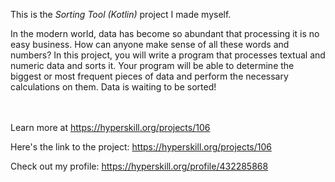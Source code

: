 This is the *Sorting Tool (Kotlin)* project I made myself.


<p>In the modern world, data has become so abundant that processing it is no easy business. How can anyone make sense of all these words and numbers? In this project, you will write a program that processes textual and numeric data and sorts it. Your program will be able to determine the biggest or most frequent pieces of data and perform the necessary calculations on them. Data is waiting to be sorted!</p><br/><br/>Learn more at <a href="https://hyperskill.org/projects/106?utm_source=ide&utm_medium=ide&utm_campaign=ide&utm_content=project-card">https://hyperskill.org/projects/106</a>

Here's the link to the project: https://hyperskill.org/projects/106

Check out my profile: https://hyperskill.org/profile/432285868
